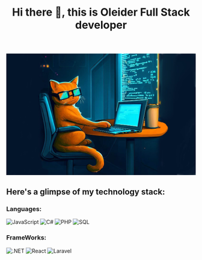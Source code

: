 <center>
  <h1>
    
  Hi there 👋, this is Oleider Full Stack developer 
  </h1>
</center>
</br>

![Texto alternativo de la imagen](https://github.com/argenismahath/argenismahath/blob/main/_167cadbf-c846-4112-9440-61817b205e1f.jpeg)

<h2>
  
Here's a glimpse of my technology stack:
</h2>

<h3>
 Languages:
</h3>
 
![JavaScript](https://img.shields.io/badge/JavaScript-yellow?style=for-the-badge&logo=javascript)
![C#](https://img.shields.io/badge/C%23-green?style=for-the-badge&logo=csharp)
![PHP](https://img.shields.io/badge/PHP-blue?style=for-the-badge&logo=php)
![SQL](https://img.shields.io/badge/SQL-orange?style=for-the-badge&logo=sql)


<h3>
FrameWorks:
</h3>

![.NET](https://img.shields.io/badge/.NET-purple?style=for-the-badge&logo=.net)
![React](https://img.shields.io/badge/React-blue?style=for-the-badge&logo=react)
![Laravel](https://img.shields.io/badge/Laravel-red?style=for-the-badge&logo=laravel)




<!--
** is a ✨ _special_ ✨ repository because its `README.md` (this file) appears on your GitHub profile.

Here are some ideas to get you started:

- 🔭 I’m currently working on ...
- 🌱 I’m currently learning ...
- 👯 I’m looking to collaborate on ...
- 🤔 I’m looking for help with ...
- 💬 Ask me about ...
- 📫 How to reach me: ...
- 😄 Pronouns: ...
- ⚡ Fun fact: ...
-->
